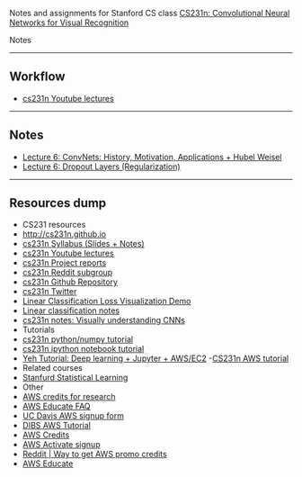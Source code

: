 
Notes and assignments for Stanford CS class [CS231n: Convolutional Neural Networks for Visual Recognition](http://vision.stanford.edu/teaching/cs231n/)

Notes

----
## Workflow
 - [cs231n Youtube lectures](https://www.youtube.com/playlist?list=PLLvH2FwAQhnpj1WEB-jHmPuUeQ8mX-XXG)

----
## Notes
- [Lecture 6: ConvNets: History, Motivation, Applications + Hubel Weisel](https://www.youtube.com/watch?v=egPTd9zZzec&feature=youtu.be&t=57m29s)
- [Lecture 6: Dropout Layers (Regularization)](https://youtu.be/egPTd9zZzec?t=38m26s)


----
## Resources dump
- CS231 resources
 - http://cs231n.github.io
 - [cs231n Syllabus (Slides + Notes)](http://cs231n.stanford.edu/syllabus.html)
 - [cs231n Youtube lectures](https://www.youtube.com/playlist?list=PLLvH2FwAQhnpj1WEB-jHmPuUeQ8mX-XXG)
 - [cs231n Project reports](http://cs231n.stanford.edu/reports.html)
 - [cs231n Reddit subgroup](https://www.reddit.com/r/cs231n/)
 - [cs231n Github Repository](https://github.com/cs231n/cs231n.github.io)
 - [cs231n Twitter](https://twitter.com/cs231n)
 - [Linear Classification Loss Visualization Demo](vision.stanford.edu/teaching/cs231n/linear-classify-demo/)
  - [Linear classification notes](http://cs231n.github.io/linear-classify/)
  - [cs231n notes: Visually understanding CNNs](http://cs231n.github.io/understanding-cnn/)
- Tutorials
 - [cs231n python/numpy tutorial](http://cs231n.github.io/python-numpy-tutorial/)
 - [cs231n ipython notebook tutorial](http://cs231n.github.io/ipython-tutorial/)
 - [Yeh Tutorial: Deep learning + Jupyter + AWS/EC2](http://efavdb.com/deep-learning-with-jupyter-on-aws/)
 -[CS231n AWS tutorial](http://cs231n.github.io/aws-tutorial/)
- Related courses
 - [Stanfurd Statistical Learning](http://online.stanford.edu/course/statistical-learning-self-paced)
- Other
 - [AWS credits for research](https://aws.amazon.com/research-credits/faq/)
 - [AWS Educate FAQ](https://www.awseducate.com/faqs?app=2)
 - [UC Davis AWS signup form](http://itcatalog.ucdavis.edu/form/uc-davis-aws-signup-form)
 - [DIBS AWS Tutorial](http://dib-training.readthedocs.io/en/pub/2016-03-03-aws-br.html)
 - [AWS Credits](https://aws.amazon.com/awscredits/)
 - [AWS Activate signup](https://aws.amazon.com/activate/event/ngl16hck/)
 - [Reddit | Way to get AWS promo credits](https://www.reddit.com/r/aws/comments/2xdorh/any_easy_ways_to_get_aws_promo_credits/)
 - [AWS Educate](https://aws.amazon.com/education/awseducate/)
